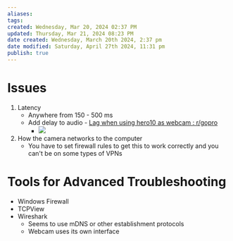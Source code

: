 ```yaml
---
aliases: 
tags: 
created: Wednesday, Mar 20, 2024 02:37 PM
updated: Thursday, Mar 21, 2024 08:23 PM
date created: Wednesday, March 20th 2024, 2:37 pm
date modified: Saturday, April 27th 2024, 11:31 pm
publish: true
---
```

 
# Issues
1. Latency
	- Anywhere from 150 - 500 ms
	- Add delay to audio - [Lag when using hero10 as webcam : r/gopro](https://www.reddit.com/r/gopro/comments/rxqc8j/lag_when_using_hero10_as_webcam/) 
		- ![](../_attachments/Go%20Pro%20as%20a%20Webcam/IMG-20240428134807354.png)
1. How the camera networks to the computer
	- You have to set firewall rules to get this to work correctly and you can't be on some types of VPNs
# Tools for Advanced Troubleshooting
- Windows Firewall
- TCPView
- Wireshark
	- Seems to use mDNS or other establishment protocols
	- Webcam uses its own interface 